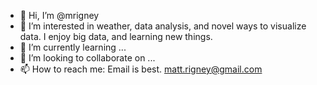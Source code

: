 - 👋 Hi, I’m @mrigney
- 👀 I’m interested in weather, data analysis, and novel ways to visualize data. I enjoy big data, and learning new things.
- 🌱 I’m currently learning ...
- 💞️ I’m looking to collaborate on ...
- 📫 How to reach me: Email is best. matt.rigney@gmail.com

<!---
mrigney/mrigney is a ✨ special ✨ repository because its `README.md` (this file) appears on your GitHub profile.
You can click the Preview link to take a look at your changes.
--->
